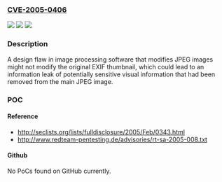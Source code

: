 ### [CVE-2005-0406](https://cve.mitre.org/cgi-bin/cvename.cgi?name=CVE-2005-0406)
![](https://img.shields.io/static/v1?label=Product&message=n%2Fa&color=blue)
![](https://img.shields.io/static/v1?label=Version&message=n%2Fa&color=blue)
![](https://img.shields.io/static/v1?label=Vulnerability&message=n%2Fa&color=brighgreen)

### Description

A design flaw in image processing software that modifies JPEG images might not modify the original EXIF thumbnail, which could lead to an information leak of potentially sensitive visual information that had been removed from the main JPEG image.

### POC

#### Reference
- http://seclists.org/lists/fulldisclosure/2005/Feb/0343.html
- http://www.redteam-pentesting.de/advisories/rt-sa-2005-008.txt

#### Github
No PoCs found on GitHub currently.

